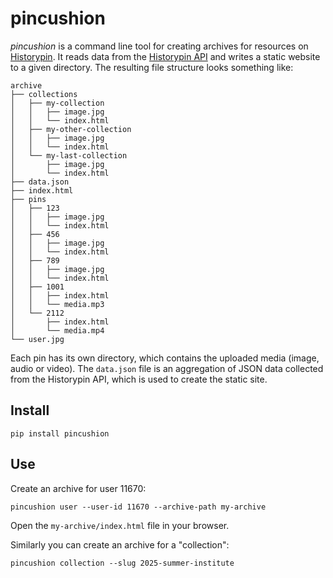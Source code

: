 # pincushion

*pincushion* is a command line tool for creating archives for resources on [Historypin]. It reads data from the [Historypin API] and writes a static website to a given directory. The resulting file structure looks something like:

```
archive
├── collections
│   ├── my-collection
│   │   ├── image.jpg
│   │   └── index.html
│   ├── my-other-collection
│   │   ├── image.jpg
│   │   └── index.html
│   └── my-last-collection
│       ├── image.jpg
│       └── index.html
├── data.json
├── index.html
├── pins
│   ├── 123 
│   │   ├── image.jpg
│   │   └── index.html
│   ├── 456
│   │   ├── image.jpg
│   │   └── index.html
│   ├── 789 
│   │   ├── image.jpg
│   │   └── index.html
│   ├── 1001 
│   │   ├── index.html
│   │   └── media.mp3
│   └── 2112
│       ├── index.html
│       └── media.mp4
└── user.jpg
```

Each pin has its own directory, which contains the uploaded media (image, audio or video). The `data.json` file is an aggregation of JSON data collected from the Historypin API, which is used to create the static site.

## Install

```shell
pip install pincushion
```

## Use

Create an archive for user 11670:

```
pincushion user --user-id 11670 --archive-path my-archive
```

Open the `my-archive/index.html` file in your browser.

Similarly you can create an archive for a "collection":

```
pincushion collection --slug 2025-summer-institute
```

[Historypin]: https://historypin.org
[Historypin API]: https://historypin.github.io/api-docs/
